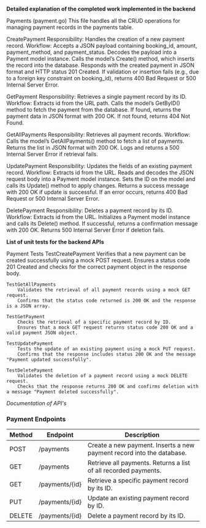 **Detailed explanation of the completed work implemented in the backend**

Payments (payment.go)
This file handles all the CRUD operations for managing payment records in the payments table.

CreatePayment
    Responsibility: Handles the creation of a new payment record.
    Workflow:
        Accepts a JSON payload containing booking_id, amount, payment_method, and payment_status.
        Decodes the payload into a Payment model instance.
        Calls the model’s Create() method, which inserts the record into the database.
        Responds with the created payment in JSON format and HTTP status 201 Created.
        If validation or insertion fails (e.g., due to a foreign key constraint on booking_id), returns 400 Bad Request or 500 Internal Server Error.

GetPayment
    Responsibility: Retrieves a single payment record by its ID.
    Workflow:
        Extracts id from the URL path.
        Calls the model’s GetByID() method to fetch the payment from the database.
        If found, returns the payment data in JSON format with 200 OK.
        If not found, returns 404 Not Found.

GetAllPayments
    Responsibility: Retrieves all payment records.
    Workflow:
        Calls the model’s GetAllPayments() method to fetch a list of payments.
        Returns the list in JSON format with 200 OK.
        Logs and returns a 500 Internal Server Error if retrieval fails.

UpdatePayment
    Responsibility: Updates the fields of an existing payment record.
    Workflow:
        Extracts id from the URL.
        Reads and decodes the JSON request body into a Payment model instance.
        Sets the ID on the model and calls its Update() method to apply changes.
        Returns a success message with 200 OK if update is successful.
        If an error occurs, returns 400 Bad Request or 500 Internal Server Error.

DeletePayment
    Responsibility: Deletes a payment record by its ID.
    Workflow:
        Extracts id from the URL.
        Initializes a Payment model instance and calls its Delete() method.
        If successful, returns a confirmation message with 200 OK.
        Returns 500 Internal Server Error if deletion fails.

**List of unit tests for the backend APIs**

Payment Tests
    TestCreatePayment
        Verifies that a new payment can be created successfully using a mock POST request.
        Ensures a status code 201 Created and checks for the correct payment object in the response body.

    TestGetAllPayments
        Validates the retrieval of all payment records using a mock GET request.
        Confirms that the status code returned is 200 OK and the response is a JSON array.

    TestGetPayment
        Checks the retrieval of a specific payment record by ID.
        Ensures that a mock GET request returns status code 200 OK and a valid payment JSON object.

    TestUpdatePayment
        Tests the update of an existing payment using a mock PUT request.
        Confirms that the response includes status 200 OK and the message "Payment updated successfully".

    TestDeletePayment
        Validates the deletion of a payment record using a mock DELETE request.
        Checks that the response returns 200 OK and confirms deletion with a message "Payment deleted successfully".

*Documentation of API's*

### Payment Endpoints

| Method | Endpoint            | Description                                                                |
| ------ | --------------------| -------------------------------------------------------------------------- |
| POST   | /payments           | Create a new payment. Inserts a new payment record into the database.      |
| GET    | /payments           | Retrieve all payments. Returns a list of all recorded payments.            |
| GET    | /payments/{id}      | Retrieve a specific payment record by its ID.                              |
| PUT    | /payments/{id}      | Update an existing payment record by ID.                                   |
| DELETE | /payments/{id}      | Delete a payment record by its ID.                                         |

